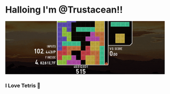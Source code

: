 <h1>Halloing I'm @Trustacean!!</h1>
<p align="center">
  <img src="kanagawa-banner.gif">
</p>
<h3>I Love Tetris 👀</h3>

<!---
Trustacean/Trustacean is a ✨ special ✨ repository because its `README.md` (this file) appears on your GitHub profile.
You can click the Preview link to take a look at your changes.
--->
